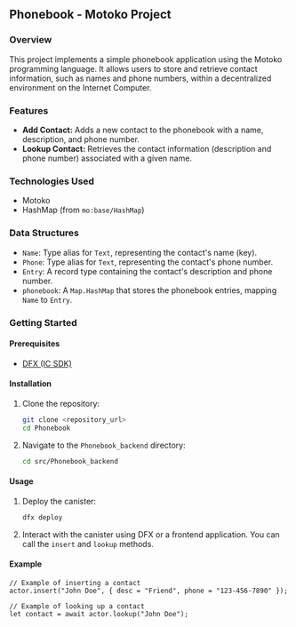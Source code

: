 ## Phonebook - Motoko Project

### Overview

This project implements a simple phonebook application using the Motoko programming language. It allows users to store and retrieve contact information, such as names and phone numbers, within a decentralized environment on the Internet Computer.

### Features

*   **Add Contact:** Adds a new contact to the phonebook with a name, description, and phone number.
*   **Lookup Contact:** Retrieves the contact information (description and phone number) associated with a given name.

### Technologies Used

*   Motoko
*   HashMap (from `mo:base/HashMap`)

### Data Structures

*   `Name`: Type alias for `Text`, representing the contact's name (key).
*   `Phone`: Type alias for `Text`, representing the contact's phone number.
*   `Entry`: A record type containing the contact's description and phone number.
*   `phonebook`: A `Map.HashMap` that stores the phonebook entries, mapping `Name` to `Entry`.

### Getting Started

#### Prerequisites

*   [DFX (IC SDK)](https://internetcomputer.org/docs/current/developer-docs/setup/install/index.mdx)

#### Installation

1.  Clone the repository:

    ```bash
    git clone <repository_url>
    cd Phonebook
    ```

2.  Navigate to the `Phonebook_backend` directory:

    ```bash
    cd src/Phonebook_backend
    ```

#### Usage

1.  Deploy the canister:

    ```bash
    dfx deploy
    ```

2.  Interact with the canister using DFX or a frontend application.  You can call the `insert` and `lookup` methods.

#### Example

```motoko
// Example of inserting a contact
actor.insert("John Doe", { desc = "Friend", phone = "123-456-7890" });

// Example of looking up a contact
let contact = await actor.lookup("John Doe");
